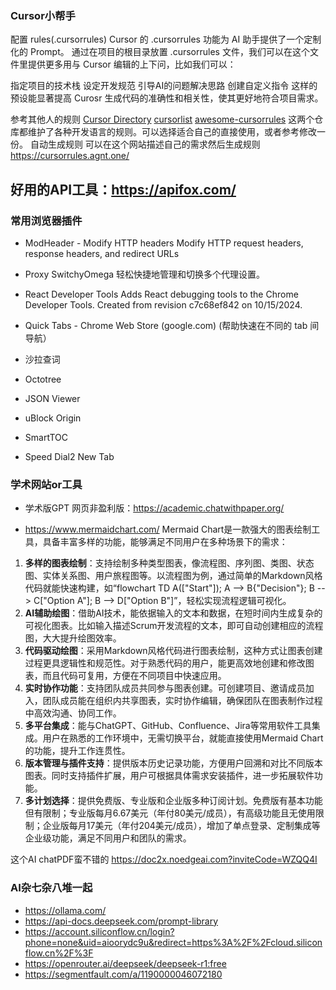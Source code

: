 ### Cursor小帮手
配置 rules(.cursorrules)
Cursor 的 .cursorrules 功能为 AI 助手提供了一个定制化的 Prompt。
通过在项目的根目录放置 .cursorrules 文件，我们可以在这个文件里提供更多用与 Cursor 编辑的上下问，比如我们可以：

指定项目的技术栈
设定开发规范
引导AI的问题解决思路
创建自定义指令
这样的预设能显著提高 Curosr 生成代码的准确性和相关性，使其更好地符合项目需求。

参考其他人的规则 
[Cursor Directory](https://cursor.directory/)
[cursorlist](https://cursorlist.com/)
[awesome-cursorrules](https://github.com/PatrickJS/awesome-cursorrules)
这两个仓库都维护了各种开发语言的规则。可以选择适合自己的直接使用，或者参考修改一份。
自动生成规则 
可以在这个网站描述自己的需求然后生成规则 https://cursorrules.agnt.one/

## 好用的API工具：https://apifox.com/

### 常用浏览器插件
- ModHeader - Modify HTTP headers
Modify HTTP request headers, response headers, and redirect URLs

- Proxy SwitchyOmega
轻松快捷地管理和切换多个代理设置。

- React Developer Tools
Adds React debugging tools to the Chrome Developer Tools. Created from revision c7c68ef842 on 10/15/2024.

- Quick Tabs - Chrome Web Store (google.com) (帮助快速在不同的 tab 间导航）
-  沙拉查词
- Octotree
- JSON Viewer
- uBlock Origin
- SmartTOC
- Speed Dial2 New Tab

### 学术网站or工具
- 学术版GPT 网页非盈利版：https://academic.chatwithpaper.org/

- https://www.mermaidchart.com/
Mermaid Chart是一款强大的图表绘制工具，具备丰富多样的功能，能够满足不同用户在多种场景下的需求：
1. **多样的图表绘制**：支持绘制多种类型图表，像流程图、序列图、类图、状态图、实体关系图、用户旅程图等。以流程图为例，通过简单的Markdown风格代码就能快速构建，如“flowchart TD A(["Start"]); A --> B{"Decision"}; B --> C["Option A"]; B --> D["Option B"]”，轻松实现流程逻辑可视化。
2. **AI辅助绘图**：借助AI技术，能依据输入的文本和数据，在短时间内生成复杂的可视化图表。比如输入描述Scrum开发流程的文本，即可自动创建相应的流程图，大大提升绘图效率。
3. **代码驱动绘图**：采用Markdown风格代码进行图表绘制，这种方式让图表创建过程更具逻辑性和规范性。对于熟悉代码的用户，能更高效地创建和修改图表，而且代码可复用，方便在不同项目中快速应用。
4. **实时协作功能**：支持团队成员共同参与图表创建。可创建项目、邀请成员加入，团队成员能在组织内共享图表，实时协作编辑，确保团队在图表制作过程中高效沟通、协同工作。
5. **多平台集成**：能与ChatGPT、GitHub、Confluence、Jira等常用软件工具集成。用户在熟悉的工作环境中，无需切换平台，就能直接使用Mermaid Chart的功能，提升工作连贯性。
6. **版本管理与插件支持**：提供版本历史记录功能，方便用户回溯和对比不同版本图表。同时支持插件扩展，用户可根据具体需求安装插件，进一步拓展软件功能。
7. **多计划选择**：提供免费版、专业版和企业版多种订阅计划。免费版有基本功能但有限制；专业版每月6.67美元（年付80美元/成员），有高级功能且无使用限制；企业版每月17美元（年付204美元/成员），增加了单点登录、定制集成等企业级功能，满足不同用户和团队的需求。

这个AI chatPDF蛮不错的
https://doc2x.noedgeai.com?inviteCode=WZQQ4I

### AI杂七杂八堆一起
- https://ollama.com/
- https://api-docs.deepseek.com/prompt-library
- https://account.siliconflow.cn/login?phone=none&uid=aioorydc9u&redirect=https%3A%2F%2Fcloud.siliconflow.cn%2F%3F
- https://openrouter.ai/deepseek/deepseek-r1:free
- https://segmentfault.com/a/1190000046072180
